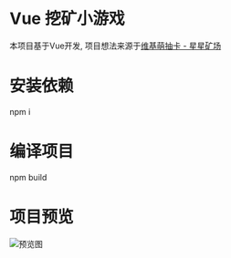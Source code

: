 # Vue 挖矿小游戏
本项目基于Vue开发, 项目想法来源于[维基萌抽卡 - 星星矿场](https://github.com/eeg1412/wikimoeCardByNodeJS)
# 安装依赖
npm i

# 编译项目
npm build

# 项目预览
![预览图](https://i0.hdslb.com/bfs/article/b47e24fa1ccc826c5cfb52036181e40b8941412.png)
